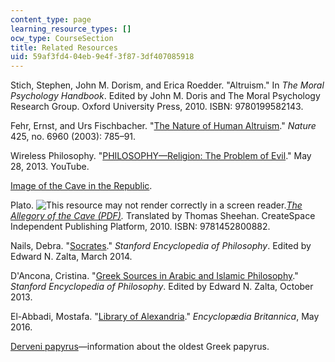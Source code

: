 ```yaml
---
content_type: page
learning_resource_types: []
ocw_type: CourseSection
title: Related Resources
uid: 59af3fd4-04eb-9e4f-3f87-3df407085918
---
```


Stich, Stephen, John M. Dorism, and Erica Roedder. "Altruism." In _The Moral Psychology Handbook_. Edited by John M. Doris and The Moral Psychology Research Group. Oxford University Press, 2010. ISBN: 9780199582143.

Fehr, Ernst, and Urs Fischbacher. "[The Nature of Human Altruism](http://dx.doi.org/10.1038/nature02043)." _Nature_ 425, no. 6960 (2003): 785–91.

Wireless Philosophy. "[PHILOSOPHY—Religion: The Problem of Evil](https://www.youtube.com/watch?v=9pRzyioUKp0)." May 28, 2013. YouTube.

[Image of the Cave in the Republic](https://faculty.washington.edu/smcohen/320/platoscave.gif).

Plato. ![This resource may not render correctly in a screen reader.](/images/inacessible.gif)_[The Allegory of the Cave (PDF)](http://web.stanford.edu/class/ihum40/cave.pdf)._ Translated by Thomas Sheehan. CreateSpace Independent Publishing Platform, 2010. ISBN: 9781452800882.

Nails, Debra. "[Socrates](http://plato.stanford.edu/entries/socrates/)." _Stanford Encyclopedia of Philosophy_. Edited by Edward N. Zalta, March 2014.

D'Ancona, Cristina. "[Greek Sources in Arabic and Islamic Philosophy](http://plato.stanford.edu/entries/arabic-islamic-greek/)." _Stanford Encyclopedia of Philosophy_. Edited by Edward N. Zalta, October 2013.

El-Abbadi, Mostafa. "[Library of Alexandria](https://www.britannica.com/topic/Library-of-Alexandria)." _Encyclopædia Britannica_, May 2016.

[Derveni papyrus](https://en.wikipedia.org/wiki/Derveni_papyrus)—information about the oldest Greek papyrus.